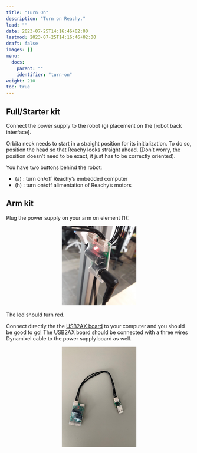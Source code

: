 ```yaml
---
title: "Turn On"
description: "Turn on Reachy."
lead: ""
date: 2023-07-25T14:16:46+02:00
lastmod: 2023-07-25T14:16:46+02:00
draft: false
images: []
menu:
  docs:
    parent: ""
    identifier: "turn-on"
weight: 210
toc: true
---
```


## Full/Starter kit

Connect the power supply to the robot (g) placement on the [robot back interface].  

Orbita neck needs to start in a straight position for its initialization. To do so, position the head so that Reachy looks straight ahead. (Don’t worry, the position doesn’t need to be exact, it just has to be correctly oriented).  

You have two buttons behind the robot:
- (a) : turn on/off Reachy’s embedded computer
- (h) : turn on/off alimentation of Reachy’s motors


## Arm kit

Plug the power supply on your arm on element (1):

<p align="center">
<img src="plug-in.jpg" alt="drawing" width="40%"/>
</p>

The led should turn red.  

Connect directly the the [USB2AX board](https://www.seeedstudio.com/USB2AX-p-1349.html) to your computer and you should be good to go! The USB2AX board should be connected with a three wires Dynamixel cable to the power supply board as well.

<p align="center">
<img src="arm_kit_usb2ax.jpg" alt="drawing" width="40%"/>
</p>